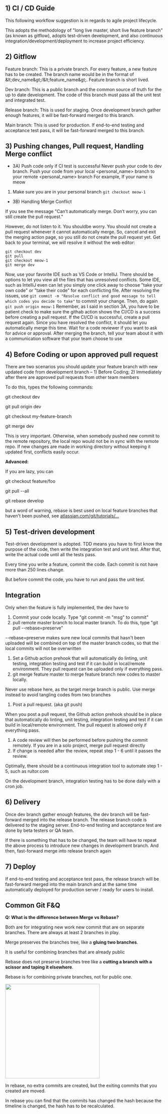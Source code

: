 ## 1) CI / CD Guide

This following workflow suggestion is in regards to agile project lifecycle.

This adopts the methodology of &quot;long live master, short live feature branch&quot; (as known as gitflow), adopts test-driven development, and also continuous integration/development/deployment to increase project efficiency.

## 2) Gitflow

Feature branch: This is a private branch. For every feature, a new feature has to be created. The branch name would be in the format of \&lt;dev\_name\&gt;/\&lt;feature\_name\&gt;. Feature branch is short lived.

Dev branch: This is a public branch and the common source of truth for the up to date development. The code of this branch must pass all the unit test and integrated test.

Release branch: This is used for staging. Once development branch gather enough features, it will be fast-forward merged to this branch.

Main branch: This is used for production. If end-to-end testing and acceptance test pass, it will be fast-forward merged to this branch.

## 3) Pushing changes, Pull request, Handling Merge conflict

* 3A) Push code only if CI test is successful
Never push your code to dev branch.
Push your code from your local <personal_name> branch to your remote <personal_name> branch
For example, If your name is meow
1) Make sure you are in your personal branch
```git checkout meow-1 ```
* 3B) Handling Merge Conflict

If you see the message
"Can’t automatically merge. Don’t worry, you can still create the pull request."

However, do not listen to it. You shouldbe worry. You should not create a pull request whenever it cannot automatically merge. So, cancel and exit the merging action page, so you still do not create the pull request yet.
Get back to your terminal, we will resolve it without the web editor:
```
git checkout dev
git pull
git checkout meow-1
git merge dev
```
Now, use your favorite IDE such as VS Code or IntelliJ.
There should be options to let you view all the files that has unresolved conflicts.
Some IDE, such as IntelliJ even can let you simply one click away to choose "take your own code" or "take their code" for each conflicting file.
After resolving the issues, use 
```git commit -m "Resolve conflict and good message to tell which codes you decide to take"```
to commit your change.
Then, do again 
```git push origin meow-1```
Remember, as I said in section 3A, you have to be patient check to make sure the githab action shows the CI/CD is a success before creating a pull request.
If the CI/CD is successful, create a pull request again. 
Since you have resolved the conflict, it should let you automatically merge this time.
Wait for a code reviewer if you want to ask for advice or approval.
After merging the branch, tell your team about it with a communication software that your team choose to use


## 4) Before Coding or upon approved pull request

There are two scenarios you should update your feature branch with new updated code from development branch – 1) Before Coding; 2) Immediately after there are approved pull requests from other team members

To do this, types the following commands:

git checkout dev

git pull origin dev

git checkout my-feature-branch

git merge dev

This is very important. Otherwise, when somebody pushed new commit to the remote repository, the local repo would not be in sync with the remote repo. If new changes are made in working directory without keeping it updated first, conflicts easily occur.

**Advanced:**

If you are lazy, you can

git checkout feature/foo

git pull --all

git rebase develop

but a word of warning, rebase is best used on local feature branches that haven&#39;t been pushed, see [atlassian.com/git/tutorials/…](https://www.atlassian.com/git/tutorials/merging-vs-rebasing#the-golden-rule-of-rebasing)

## 5) Test-driven development

Test-driven development is adopted. TDD means you have to first know the purpose of the code, then write the integration test and unit test. After that, write the actual code until all the tests pass.

Every time you write a feature, commit the code. Each commit is not have more than 250 lines change.

But before commit the code, you have to run and pass the unit test.

## Integration

Only when the feature is fully implemented, the dev have to

1. Commit your code locally. Type &quot;git commit -m &quot;msg&quot; to commit&quot;
2. pull remote master branch to local master branch. To do this, type &quot;git pull --rebase=preserve&quot;

--rebase=preserve makes sure new local commits that hasn&#39;t been uploaded will be combined on top of the master branch codes, so that the local commits will not be overwritten

1. Set a Github action prehook that will automatically do linting, unit testing, integration testing and test if it can build in local/remote environment. They pull request can be uploaded only if everything pass.
2. git merge feature master to merge feature branch new codes to master locally.

Never use rebase here, as the target merge branch is public. Use merge instead to avoid tangling codes from two branches

1. Post a pull request. (aka git push)

When you post a pull request, the Github action prehook should be in place that automatically do linting, unit testing, integration testing and test if it can build in local/remote environment. The pull request is allowed only if everything pass.

1. A code review will then be performed before pushing the commit remotely. If you are in a solo project, merge pull request directly
2. If change is needed after the review, repeat step 1 - 6 until it passes the review.

Optimally, there should be a continuous integration tool to automate step 1 - 5, such as rultor.com

On the development branch, integration testing has to be done daily with a cron job.

## 6) Delivery

Once dev branch gather enough features, the dev branch will be fast-forward merged into the release branch. The release branch code is delivered to the staging server. End-to-end testing and acceptance test are done by beta testers or QA team.

If there is something that has to be changed, the team will have to repeat the above process to introduce new changes in development branch. And then, fast-forward merge into release branch again

## 7) Deploy

If end-to-end testing and acceptance test pass, the release branch will be fast-forward merged into the main branch and at the same time automatically deployed for production server / ready for users to install.

## Common Git F&Q

**Q: What is the difference between Merge vs Rebase?**

Both are for integrating new work new commit that are on separate branches. There are always at least 2 branches in play.

Merge preserves the branches tree, like a **gluing two branches**.

It is useful for combining branches that are already public

Rebase does not preserve branches tree like a **cutting a branch with a scissor and taping it elsewhere**.

Rebase is for combining private branches, not for public one.

<img src="https://github.com/psfr937/version-control-guide/blob/master/merge_and_rebase_illustration.jpg?raw=true" width="300" />

In rebase, no extra commits are created, but the exiting commits that you created are moved.

In rebase you can find that the commits has changed the hash because the timeline is changed, the hash has to be recalculated.
